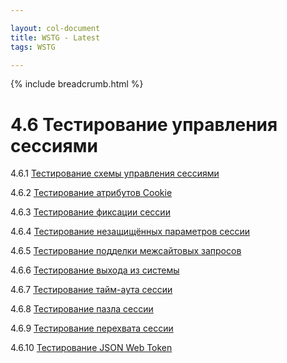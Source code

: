 ```yaml
---

layout: col-document
title: WSTG - Latest
tags: WSTG

---
```


{% include breadcrumb.html %}
# 4.6 Тестирование управления сессиями

4.6.1 [Тестирование схемы управления сессиями](01-Testing_for_Session_Management_Schema.md)

4.6.2 [Тестирование атрибутов Cookie](02-Testing_for_Cookies_Attributes.md)

4.6.3 [Тестирование фиксации сессии](03-Testing_for_Session_Fixation.md)

4.6.4 [Тестирование незащищённых параметров сессии](04-Testing_for_Exposed_Session_Variables.md)

4.6.5 [Тестирование подделки межсайтовых запросов](05-Testing_for_Cross_Site_Request_Forgery.md)

4.6.6 [Тестирование выхода из системы](06-Testing_for_Logout_Functionality.md)

4.6.7 [Тестирование тайм-аута сессии](07-Testing_Session_Timeout.md)

4.6.8 [Тестирование пазла сессии](08-Testing_for_Session_Puzzling.md)

4.6.9 [Тестирование перехвата сессии](09-Testing_for_Session_Hijacking.md)

4.6.10 [Тестирование JSON Web Token](10-Testing_JSON_Web_Tokens.md)
